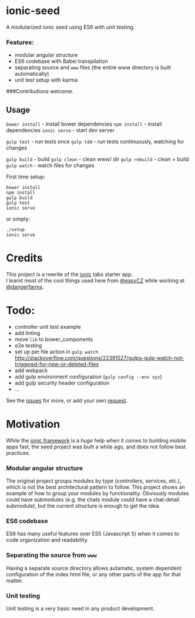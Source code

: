 # ionic-seed
A modularized ionic seed using ES6 with unit testing.

### Features:
- modular angular structure
- ES6 codebase with Babel transpilation
- separating source and `www` files (the entire www directory is built automatically)
- unit test setup with karma

###Contributions welcome.

## Usage
`bower install` - install bower dependencies
`npm install` - install dependencies
`ionic serve` - start dev server

`gulp test` - run tests once
`gulp tdd` - run tests continuously, watching for changes

`gulp build` - build
`gulp clean` - clean www/ dir
`gulp rebuild` - clean + build
`gulp watch` - watch files for changes

First time setup:
```
bower install
npm install
gulp build
gulp test
ionic serve
```

or simply:
```
./setup
ionic serve
```

# Credits
This project is a rewrite of the [ionic](http://ionicframework.com/) tabs starter app.  
I learnt most of the cool things used here from [@easyCZ](https://github.com/easyCZ) while working at [@dangerfarms](https://github.com/dangerfarms/).

# Todo:
- controller unit test example
- add linting
- move `lib` to bower_components 
- e2e testing
- set up per file action in `gulp watch` http://stackoverflow.com/questions/22391527/gulps-gulp-watch-not-triggered-for-new-or-deleted-files
- add webpack
- add gulp environment configuration (`gulp config --env xyz`)
- add gulp security header configuration
- ...

See the [issues](https://github.com/vekerdyb/ionic-seed/issues/) for more, or add your own [request](https://github.com/vekerdyb/ionic-seed/issues/new).

# Motivation
While the [ionic framework](http://ionicframework.com/) is a _huge_ help when it comes to building mobile apps fast, the seed project was built a while ago, and does not follow best practices.

### Modular angular structure
The original project groups modules by type (controllers, services, etc.), which is not the best architectural pattern to follow. This project shows an example of how to group your modules by functionality. Obviously modules could have submodules (e.g. the chats module could have a chat-detail submodule), but the current structure is enough to get the idea.

### ES6 codebase
ES6 has many useful features over ES5 (Javascript 5) when it comes to code organization and readability.

### Separating the source from `www`
Having a separate source directory allows autamatic, system dependent configuration of the index.html file, or any other parts of the app for that matter.

### Unit testing
Unit testing is a very basic need in any product development.

